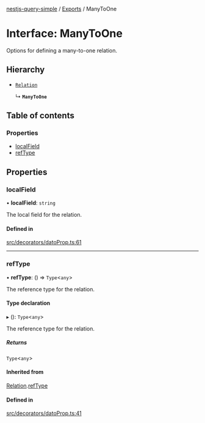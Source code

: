 [nestjs-query-simple](../README.md) / [Exports](../modules.md) / ManyToOne

# Interface: ManyToOne

Options for defining a many-to-one relation.

## Hierarchy

- [`Relation`](Relation.md)

  ↳ **`ManyToOne`**

## Table of contents

### Properties

- [localField](ManyToOne.md#localfield)
- [refType](ManyToOne.md#reftype)

## Properties

### localField

• **localField**: `string`

The local field for the relation.

#### Defined in

[src/decorators/datoProp.ts:61](https://github.com/choresh/nestjs-query-simple/blob/3e0ba8f/packages/nestjs-query-simple/src/decorators/datoProp.ts#L61)

___

### refType

• **refType**: () => `Type`\<`any`\>

The reference type for the relation.

#### Type declaration

▸ (): `Type`\<`any`\>

The reference type for the relation.

##### Returns

`Type`\<`any`\>

#### Inherited from

[Relation](Relation.md).[refType](Relation.md#reftype)

#### Defined in

[src/decorators/datoProp.ts:41](https://github.com/choresh/nestjs-query-simple/blob/3e0ba8f/packages/nestjs-query-simple/src/decorators/datoProp.ts#L41)
